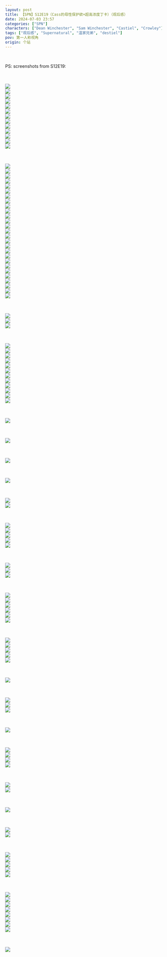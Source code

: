 ```yaml
---
layout: post
title: 【SPN】S12E19（Cass的母性保护欲+超高浓度丁卡）（观后感）
date: 2024-07-03 23:57
categories: ["SPN"]
characters: ["Dean Winchester", "Sam Winchester", "Castiel", "Crowley"]
tags: ["观后感", "Supernatural", "温家兄弟", "destiel"]
pov: 第一人称视角
origin: 个站
---
```


<br>

PS: screenshots from S12E19:

<br><br>
![](/assets/images/SPN/2024-07-03-SPN-1219-1.jpg)
<br>
![](/assets/images/SPN/2024-07-03-SPN-1219-2.jpg)
<br>
![](/assets/images/SPN/2024-07-03-SPN-1219-3.jpg)
<br>
![](/assets/images/SPN/2024-07-03-SPN-1219-4.jpg)
<br>
![](/assets/images/SPN/2024-07-03-SPN-1219-5.jpg)
<br>
![](/assets/images/SPN/2024-07-03-SPN-1219-6.jpg)
<br>
![](/assets/images/SPN/2024-07-03-SPN-1219-7.jpg)
<br>
![](/assets/images/SPN/2024-07-03-SPN-1219-8.jpg)
<br>
![](/assets/images/SPN/2024-07-03-SPN-1219-9.jpg)
<br>
![](/assets/images/SPN/2024-07-03-SPN-1219-10.jpg)
<br>
![](/assets/images/SPN/2024-07-03-SPN-1219-11.jpg)
<br>
![](/assets/images/SPN/2024-07-03-SPN-1219-12.jpg)
<br>
![](/assets/images/SPN/2024-07-03-SPN-1219-13.jpg)
<br>

<br><br>
![](/assets/images/SPN/2024-07-03-SPN-1219-14.jpg)
<br>
![](/assets/images/SPN/2024-07-03-SPN-1219-15.jpg)
<br>
![](/assets/images/SPN/2024-07-03-SPN-1219-16.jpg)
<br>
![](/assets/images/SPN/2024-07-03-SPN-1219-17.jpg)
<br>
![](/assets/images/SPN/2024-07-03-SPN-1219-18.jpg)
<br>
![](/assets/images/SPN/2024-07-03-SPN-1219-19.jpg)
<br>
![](/assets/images/SPN/2024-07-03-SPN-1219-20.jpg)
<br>
![](/assets/images/SPN/2024-07-03-SPN-1219-21.jpg)
<br>
![](/assets/images/SPN/2024-07-03-SPN-1219-22.jpg)
<br>
![](/assets/images/SPN/2024-07-03-SPN-1219-23.jpg)
<br>
![](/assets/images/SPN/2024-07-03-SPN-1219-24.jpg)
<br>
![](/assets/images/SPN/2024-07-03-SPN-1219-25.jpg)
<br>
![](/assets/images/SPN/2024-07-03-SPN-1219-26.jpg)
<br>
![](/assets/images/SPN/2024-07-03-SPN-1219-27.jpg)
<br>
![](/assets/images/SPN/2024-07-03-SPN-1219-28.jpg)
<br>
![](/assets/images/SPN/2024-07-03-SPN-1219-29.jpg)
<br>
![](/assets/images/SPN/2024-07-03-SPN-1219-30.jpg)
<br>
![](/assets/images/SPN/2024-07-03-SPN-1219-31.jpg)
<br>
![](/assets/images/SPN/2024-07-03-SPN-1219-32.jpg)
<br>
![](/assets/images/SPN/2024-07-03-SPN-1219-33.jpg)
<br>
![](/assets/images/SPN/2024-07-03-SPN-1219-34.jpg)
<br>
![](/assets/images/SPN/2024-07-03-SPN-1219-35.jpg)
<br>
![](/assets/images/SPN/2024-07-03-SPN-1219-36.jpg)
<br>
![](/assets/images/SPN/2024-07-03-SPN-1219-37.jpg)
<br>
![](/assets/images/SPN/2024-07-03-SPN-1219-38.jpg)
<br>
![](/assets/images/SPN/2024-07-03-SPN-1219-39.jpg)
<br>
![](/assets/images/SPN/2024-07-03-SPN-1219-40.jpg)
<br>

<br><br>
![](/assets/images/SPN/2024-07-03-SPN-1219-41.jpg)
<br>
![](/assets/images/SPN/2024-07-03-SPN-1219-42.jpg)
<br>
![](/assets/images/SPN/2024-07-03-SPN-1219-43.jpg)
<br>

<br><br>
![](/assets/images/SPN/2024-07-03-SPN-1219-44.jpg)
<br>
![](/assets/images/SPN/2024-07-03-SPN-1219-45.jpg)
<br>
![](/assets/images/SPN/2024-07-03-SPN-1219-46.jpg)
<br>
![](/assets/images/SPN/2024-07-03-SPN-1219-47.jpg)
<br>
![](/assets/images/SPN/2024-07-03-SPN-1219-48.jpg)
<br>
![](/assets/images/SPN/2024-07-03-SPN-1219-49.jpg)
<br>
![](/assets/images/SPN/2024-07-03-SPN-1219-50.jpg)
<br>
![](/assets/images/SPN/2024-07-03-SPN-1219-51.jpg)
<br>
![](/assets/images/SPN/2024-07-03-SPN-1219-52.jpg)
<br>
![](/assets/images/SPN/2024-07-03-SPN-1219-53.jpg)
<br>
![](/assets/images/SPN/2024-07-03-SPN-1219-54.jpg)
<br>
![](/assets/images/SPN/2024-07-03-SPN-1219-55.jpg)
<br>

<br><br>
![](/assets/images/SPN/2024-07-03-SPN-1219-56.jpg)
<br>

<br><br>
![](/assets/images/SPN/2024-07-03-SPN-1219-57.jpg)
<br>

<br><br>
![](/assets/images/SPN/2024-07-03-SPN-1219-58.jpg)
<br>

<br><br>
![](/assets/images/SPN/2024-07-03-SPN-1219-59.jpg)
<br>

<br><br>
![](/assets/images/SPN/2024-07-03-SPN-1219-60.jpg)
<br>
![](/assets/images/SPN/2024-07-03-SPN-1219-61.jpg)
<br>

<br><br>
![](/assets/images/SPN/2024-07-03-SPN-1219-62.jpg)
<br>
![](/assets/images/SPN/2024-07-03-SPN-1219-63.jpg)
<br>
![](/assets/images/SPN/2024-07-03-SPN-1219-64.jpg)
<br>
![](/assets/images/SPN/2024-07-03-SPN-1219-65.jpg)
<br>
![](/assets/images/SPN/2024-07-03-SPN-1219-66.jpg)
<br>

<br><br>
![](/assets/images/SPN/2024-07-03-SPN-1219-67.jpg)
<br>
![](/assets/images/SPN/2024-07-03-SPN-1219-68.jpg)
<br>
![](/assets/images/SPN/2024-07-03-SPN-1219-69.jpg)
<br>

<br><br>
![](/assets/images/SPN/2024-07-03-SPN-1219-70.jpg)
<br>
![](/assets/images/SPN/2024-07-03-SPN-1219-71.jpg)
<br>
![](/assets/images/SPN/2024-07-03-SPN-1219-72.jpg)
<br>
![](/assets/images/SPN/2024-07-03-SPN-1219-73.jpg)
<br>
![](/assets/images/SPN/2024-07-03-SPN-1219-74.jpg)
<br>
![](/assets/images/SPN/2024-07-03-SPN-1219-75.jpg)
<br>

<br><br>
![](/assets/images/SPN/2024-07-03-SPN-1219-76.jpg)
<br>
![](/assets/images/SPN/2024-07-03-SPN-1219-77.jpg)
<br>
![](/assets/images/SPN/2024-07-03-SPN-1219-78.jpg)
<br>
![](/assets/images/SPN/2024-07-03-SPN-1219-79.jpg)
<br>
![](/assets/images/SPN/2024-07-03-SPN-1219-80.jpg)
<br>

<br><br>
![](/assets/images/SPN/2024-07-03-SPN-1219-81.jpg)
<br>

<br><br>
![](/assets/images/SPN/2024-07-03-SPN-1219-82.jpg)
<br>
![](/assets/images/SPN/2024-07-03-SPN-1219-83.jpg)
<br>
![](/assets/images/SPN/2024-07-03-SPN-1219-84.jpg)
<br>

<br><br>
![](/assets/images/SPN/2024-07-03-SPN-1219-85.jpg)
<br>

<br><br>
![](/assets/images/SPN/2024-07-03-SPN-1219-86.jpg)
<br>
![](/assets/images/SPN/2024-07-03-SPN-1219-87.jpg)
<br>
![](/assets/images/SPN/2024-07-03-SPN-1219-88.jpg)
<br>
![](/assets/images/SPN/2024-07-03-SPN-1219-89.jpg)
<br>

<br><br>
![](/assets/images/SPN/2024-07-03-SPN-1219-90.jpg)
<br>
![](/assets/images/SPN/2024-07-03-SPN-1219-91.jpg)
<br>

<br><br>
![](/assets/images/SPN/2024-07-03-SPN-1219-92.jpg)
<br>

<br><br>
![](/assets/images/SPN/2024-07-03-SPN-1219-93.jpg)
<br>
![](/assets/images/SPN/2024-07-03-SPN-1219-94.jpg)
<br>

<br><br>
![](/assets/images/SPN/2024-07-03-SPN-1219-95.jpg)
<br>
![](/assets/images/SPN/2024-07-03-SPN-1219-96.jpg)
<br>
![](/assets/images/SPN/2024-07-03-SPN-1219-97.jpg)
<br>
![](/assets/images/SPN/2024-07-03-SPN-1219-98.jpg)
<br>
![](/assets/images/SPN/2024-07-03-SPN-1219-99.jpg)
<br>

<br><br>
![](/assets/images/SPN/2024-07-03-SPN-1219-100.jpg)
<br>
![](/assets/images/SPN/2024-07-03-SPN-1219-101.jpg)
<br>
![](/assets/images/SPN/2024-07-03-SPN-1219-102.jpg)
<br>
![](/assets/images/SPN/2024-07-03-SPN-1219-103.jpg)
<br>
![](/assets/images/SPN/2024-07-03-SPN-1219-104.jpg)
<br>
![](/assets/images/SPN/2024-07-03-SPN-1219-105.jpg)
<br>
![](/assets/images/SPN/2024-07-03-SPN-1219-106.jpg)
<br>
![](/assets/images/SPN/2024-07-03-SPN-1219-107.jpg)
<br>

<br><br>
![](/assets/images/SPN/2024-07-03-SPN-1219-108.jpg)
<br>
